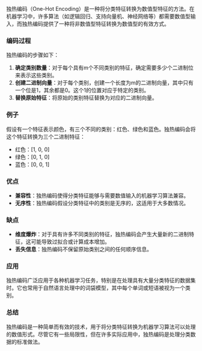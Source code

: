 独热编码（One-Hot Encoding）是一种将分类特征转换为数值型特征的方法。在机器学习中，许多算法（如逻辑回归、支持向量机、神经网络等）都需要数值型输入，而独热编码提供了一种将非数值型特征转换为数值型的有效方式。
### 编码过程
独热编码的步骤如下：
1. **确定类别数量**：对于每个具有m个不同类别的特征，确定需要多少个二进制位来表示这些类别。
2. **创建二进制向量**：对于每个类别，创建一个长度为m的二进制向量，其中只有一个位是1，其余都是0。这个1的位置对应于特定的类别。
3. **替换原始特征**：将原始的类别特征替换为对应的二进制向量。
### 例子
假设有一个特征表示颜色，有三个不同的类别：红色、绿色和蓝色。独热编码会将这个特征转换为三个二进制特征：
- 红色：[1, 0, 0]
- 绿色：[0, 1, 0]
- 蓝色：[0, 0, 1]
### 优点
- **兼容性**：独热编码使得分类特征能够与需要数值输入的机器学习算法兼容。
- **无序性**：独热编码假设分类特征中的类别是无序的，这适用于大多数情况。
### 缺点
- **维度爆炸**：对于具有许多不同类别的特征，独热编码会产生大量新的二进制特征，这可能导致过拟合或计算成本增加。
- **丢失信息**：独热编码不保留原始类别之间的任何顺序信息。
### 应用
独热编码广泛应用于各种机器学习任务，特别是在处理具有大量分类特征的数据集时。它也常用于自然语言处理中的词袋模型，其中每个单词或短语被视为一个类别。
### 总结
独热编码是一种简单而有效的技术，用于将分类特征转换为机器学习算法可以处理的数值形式。尽管它有一些局限性，但在许多实际应用中，独热编码是处理分类数据的标准做法。
